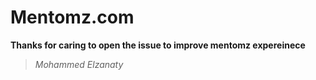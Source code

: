 # Mentomz.com

**Thanks for caring to open the issue to improve mentomz expereinece**

> _Mohammed Elzanaty_
